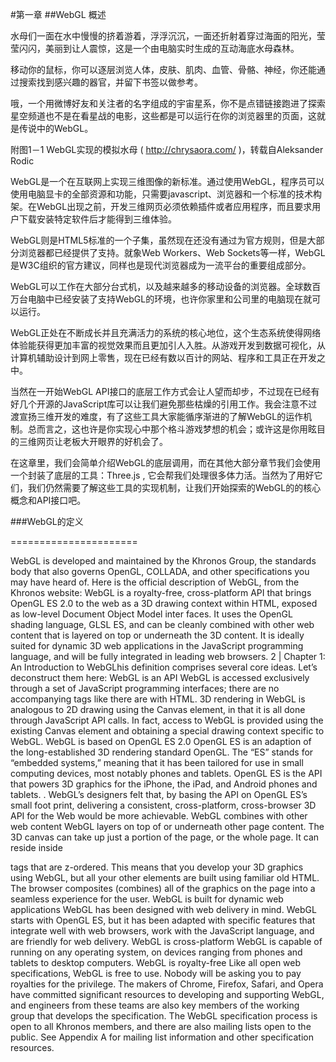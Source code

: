 #第一章
##WebGL 概述

水母们一面在水中慢慢的挤着游着，浮浮沉沉，一面还折射着穿过海面的阳光，莹莹闪闪，美丽到让人震惊，这是一个由电脑实时生成的互动海底水母森林。

移动你的鼠标，你可以逐层浏览人体，皮肤、肌肉、血管、骨骼、神经，你还能通过搜索找到感兴趣的器官，并留下书签以做参考。

哦，一个用微博好友和关注者的名字组成的宇宙星系，你不是点错链接跑进了探索星空频道也不是在看星战的电影，这些都是可以运行在你的浏览器里的页面，这就是传说中的WebGL。

附图1－1 WebGL实现的模拟水母 ( http://chrysaora.com/ )，转载自Aleksander Rodic


WebGL是一个在互联网上实现三维图像的新标准。通过使用WebGL，程序员可以使用电脑显卡的全部资源和功能，只需要javascript、浏览器和一个标准的技术构架。在WebGL出现之前，开发三维网页必须依赖插件或者应用程序，而且要求用户下载安装特定软件后才能得到三维体验。

WebGL则是HTML5标准的一个子集，虽然现在还没有通过为官方规则，但是大部分浏览器都已经提供了支持。就象Web Workers、Web Sockets等一样，WebGL是W3C组织的官方建议，同样也是现代浏览器成为一流平台的重要组成部分。

WebGL可以工作在大部分台式机，以及越来越多的移动设备的浏览器。全球数百万台电脑中已经安装了支持WebGL的环境，也许你家里和公司里的电脑现在就可以运行。

WebGL正处在不断成长并且充满活力的系统的核心地位，这个生态系统使得网络体验能获得更加丰富的视觉效果而且更加引人入胜。从游戏开发到数据可视化，从计算机辅助设计到网上零售，现在已经有数以百计的网站、程序和工具正在开发之中。

当然在一开始WebGL API接口的底层工作方式会让人望而却步，不过现在已经有好几个开源的JavaScript库可以让我们避免那些枯燥的引用工作。我会注意不过渡宣扬三维开发的难度，有了这些工具大家能循序渐进的了解WebGL的运作机制。总而言之，这也许是你实现心中那个格斗游戏梦想的机会；或许这是你用眩目的三维网页让老板大开眼界的好机会了。

在这章里，我们会简单介绍WebGL的底层调用，而在其他大部分章节我们会使用一个封装了底层的工具：Three.js , 它会帮我们处理很多体力活。当然为了用好它们，我们仍然需要了解这些工具的实现机制，让我们开始探索的WebGL的的核心概念和API接口吧。

###WebGL的定义


======================


WebGL is developed and maintained by the Khronos Group, the standards body that
also governs OpenGL, COLLADA, and other specifications you may have heard of. Here
is the official description of WebGL, from the Khronos website:
WebGL is a royalty-free, cross-platform API that brings OpenGL ES 2.0 to the web as a
3D drawing context within HTML, exposed as low-level Document Object Model inter
faces. It uses the OpenGL shading language, GLSL ES, and can be cleanly combined with
other web content that is layered on top or underneath the 3D content. It is ideally suited
for dynamic 3D web applications in the JavaScript programming language, and will be
fully integrated in leading web browsers.
2 | Chapter 1: An Introduction to WebGLhis definition comprises several core ideas. Let’s deconstruct them here:
WebGL is an API
WebGL is accessed exclusively through a set of JavaScript programming interfaces;
there are no accompanying tags like there are with HTML. 3D rendering in WebGL
is analogous to 2D drawing using the Canvas element, in that it is all done through
JavaScript API calls. In fact, access to WebGL is provided using the existing Canvas
element and obtaining a special drawing context specific to WebGL.
WebGL is based on OpenGL ES 2.0
OpenGL ES is an adaption of the long-established 3D rendering standard OpenGL.
The “ES” stands for “embedded systems,” meaning that it has been tailored for use
in small computing devices, most notably phones and tablets. OpenGL ES is the
API that powers 3D graphics for the iPhone, the iPad, and Android phones and
tablets. . WebGL’s designers felt that, by basing the API on OpenGL ES’s small foot
print, delivering a consistent, cross-platform, cross-browser 3D API for the Web
would be more achievable.
WebGL combines with other web content
WebGL layers on top of or underneath other page content. The 3D canvas can take
up just a portion of the page, or the whole page. It can reside inside <div> tags that
are z-ordered. This means that you develop your 3D graphics using WebGL, but all
your other elements are built using familiar old HTML. The browser composites
(combines) all of the graphics on the page into a seamless experience for the user.
WebGL is built for dynamic web applications
WebGL has been designed with web delivery in mind. WebGL starts with OpenGL
ES, but it has been adapted with specific features that integrate well with web
browsers, work with the JavaScript language, and are friendly for web delivery.
WebGL is cross-platform
WebGL is capable of running on any operating system, on devices ranging from
phones and tablets to desktop computers.
WebGL is royalty-free
Like all open web specifications, WebGL is free to use. Nobody will be asking you
to pay royalties for the privilege.
The makers of Chrome, Firefox, Safari, and Opera have committed significant resources
to developing and supporting WebGL, and engineers from these teams are also key
members of the working group that develops the specification. The WebGL specification
process is open to all Khronos members, and there are also mailing lists open to the
public. See Appendix A for mailing list information and other specification resources.
